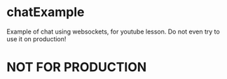 # chatExample
Example of chat using websockets, for youtube lesson. Do not even try to use it on production!

# NOT  FOR PRODUCTION
